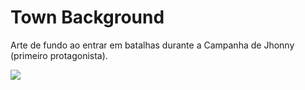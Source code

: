 <h1>Town Background</h1>
<p>Arte de fundo ao entrar em batalhas durante a Campanha de Jhonny (primeiro protagonista).</p>

<img src = 'Background_Town.jpeg'> </img>
